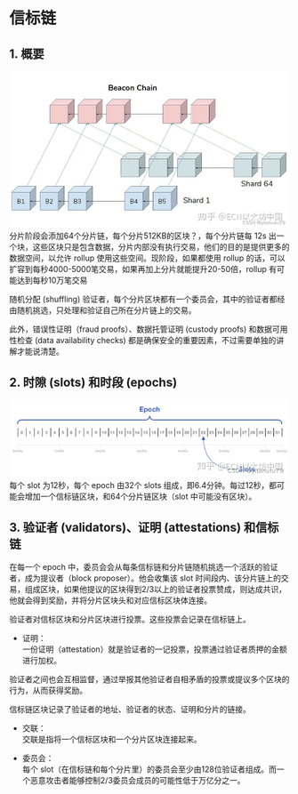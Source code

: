 # 信标链

## 1. 概要
![beacon chain](../../images/beacon.png)
分片阶段会添加64个分片链，每个分片512KB的区块？，每个分片链每 12s 出一个块，这些区块只是包含数据，分片内部没有执行交易，他们的目的是提供更多的数据空间，以允许 rollup 使用这些空间。现阶段，如果都使用 rollup 的话，可以扩容到每秒4000-5000笔交易，如果再加上分片就能提升20-50倍，rollup 有可能达到每秒10万笔交易

随机分配 (shuffling) 验证者，每个分片区块都有一个委员会，其中的验证者都经由随机挑选，只处理和验证自己所在分片链上的交易。

此外，错误性证明（fraud proofs）、数据托管证明 (custody proofs) 和数据可用性检查 (data availability checks) 都是确保安全的重要因素，不过需要单独的讲解才能说清楚。

## 2. 时隙 (slots) 和时段 (epochs)
![slot and epoch](../../images/slot&epoch.png)
每个 slot 为12秒，每个 epoch 由32个 slots 组成，即6.4分钟。每过12秒，都可能会增加一个信标链区块，和64个分片链区块（slot 中可能没有区块）。

## 3. 验证者 (validators)、证明 (attestations) 和信标链
在每一个 epoch 中，委员会会从每条信标链和分片链随机挑选一个活跃的验证者，成为提议者（block proposer）。他会收集该 slot 时间段内、该分片链上的交易，组成区块，如果他提议的区块得到2/3以上的验证者投票赞成，则达成共识，他就会得到奖励，并将分片区块头和对应信标区块体连接。

验证者对信标区块和分片区块进行投票。这些投票会记录在信标链上。

- 证明：  
一份证明（attestation）就是验证者的一记投票，投票通过验证者质押的金额进行加权。

验证者之间也会互相监督，通过举报其他验证者自相矛盾的投票或提议多个区块的行为，从而获得奖励。

信标链区块记录了验证者的地址、验证者的状态、证明和分片的链接。

- 交联：  
交联是指将一个信标区块和一个分片区块连接起来。

- 委员会：  
每个 slot（在信标链和每个分片里）的委员会至少由128位验证者组成。而一个恶意攻击者能够控制2/3委员会成员的可能性低于万亿分之一。
